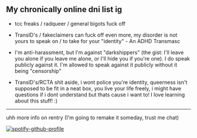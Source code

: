 ## My chronically online dni list ig


- tcc freaks / radqueer / general bigots fuck off



- TransID's / fakeclaimers can fuck off even more, my disorder is not yours to speak on / to take for your "identity" - An ADHD Transmasc 



- I'm anti-harassment, but I'm against "darkshippers" (the gist: I'll leave you alone if you leave me alone, or I'll hide you if you're one).  I do speak publicly against it. I'm allowed to speak against it  publicly without it being "censorship"  

- TransID's/RCTA shit aside, i wont police you're identity, queerness isn't supposed to be fit in a neat box, you live your life freely, i might have questions if i dont understand but thats cause i want to! I love learning about this stuff! :)




----
uhh more info on rentry (I'm going to remake it someday, trust me chat) 



[![spotify-github-profile](https://spotify-github-profile.kittinanx.com/api/view?uid=l9ucw6st2d4ml6qkbyc9hrwfc&cover_image=true&theme=natemoo-re&show_offline=true&background_color=121212&interchange=true&bar_color=53b14f&bar_color_cover=false)](https://github.com/kittinan/spotify-github-profile)
